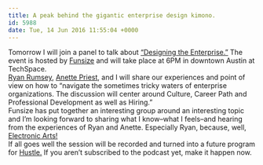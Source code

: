 ```yaml
---
title: A peak behind the gigantic enterprise design kimono.
id: 5988
date: Tue, 14 Jun 2016 11:55:04 +0000
---
```


Tomorrow I will join a panel to talk about [“Designing the Enterprise.”](http://www.eventbrite.com/e/real-people-talk-designing-the-enterprise-tickets-25513072286) The event is hosted by [Funsize](http://funsize.co) and will take place at 6PM in downtown Austin at TechSpace.  
[Ryan Rumsey](http://ryanrumsey.com), [Anette Priest](http://www.revelinsight.com/about/), and I will share our experiences and point of view on how to “navigate the sometimes tricky waters of enterprise organizations. The discussion will center around Culture, Career Path and Professional Development as well as Hiring.”  
 Funsize has put together an interesting group around an interesting topic and I’m looking forward to sharing what I know–what I feels–and hearing from the experiences of Ryan and Anette. Especially Ryan, because, well, [Electronic Arts!](http://www.ea.com)  
 If all goes well the session will be recorded and turned into a future program for [Hustle.](http://funsize.co/hustle) If you aren’t subscribed to the podcast yet, make it happen now.


